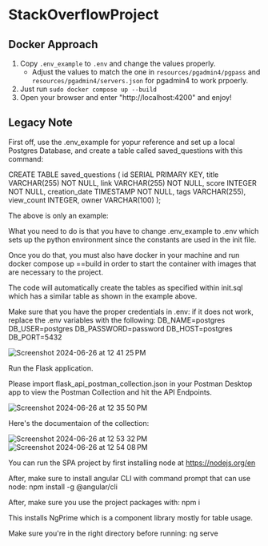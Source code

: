 # StackOverflowProject

## Docker Approach

1. Copy `.env_example` to `.env` and change the values properly.
    - Adjust the values to match the one in `resources/pgadmin4/pgpass` and `resources/pgadmin4/servers.json` for pgadmin4 to work prpoerly.
2. Just run `sudo docker compose up --build`
3. Open your browser and enter "http://localhost:4200" and enjoy!


## Legacy Note

First off, use the .env_example for yopur reference and set up a local Postgres Database, and create a table called saved_questions with this command:


CREATE TABLE saved_questions (
    id SERIAL PRIMARY KEY,
    title VARCHAR(255) NOT NULL,
    link VARCHAR(255) NOT NULL,
    score INTEGER NOT NULL,
    creation_date TIMESTAMP NOT NULL,
    tags VARCHAR(255),
    view_count INTEGER,
    owner VARCHAR(100)
);

The above is only an example:

What you need to do is that you have to change .env_example to .env which sets up the python environment since the constants are used in the init file.

Once you do that, you must also have docker in your machine and run docker compose up ==build in order to start the container with images that are necessary to the project.

The code will automatically create the tables as specified within init.sql which has a similar table as shown in the example above.

Make sure that you have the proper credentials in .env: if it does not work, replace the .env variables with the following:
DB_NAME=postgres
DB_USER=postgres
DB_PASSWORD=password
DB_HOST=postgres
DB_PORT=5432

![Screenshot 2024-06-26 at 12 41 25 PM](https://github.com/hshastri/StackOverflowProject/assets/35407439/3e2c2812-185a-4288-b330-1c1c5db2bfa4)

Run the Flask application.

Please import flask_api_postman_collection.json in your Postman Desktop app to view the Postman Collection and hit the API Endpoints. 

![Screenshot 2024-06-26 at 12 35 50 PM](https://github.com/hshastri/StackOverflowProject/assets/35407439/f59512e4-aef0-4ec5-8e2a-71cdcc12da25)

Here's the documentaion of the collection: 

![Screenshot 2024-06-26 at 12 53 32 PM](https://github.com/hshastri/StackOverflowProject/assets/35407439/cb08d445-e7f0-4033-b26d-17a9c45a6df3)
![Screenshot 2024-06-26 at 12 54 08 PM](https://github.com/hshastri/StackOverflowProject/assets/35407439/d98a61e7-71fe-4fd9-b815-86c15bfb4d89)


You can run the SPA project by first installing node at https://nodejs.org/en

After, make sure to install angular CLI with command prompt that can use node:
npm install -g @angular/cli

After, make sure you use the project packages with:
npm i 

This installs NgPrime which is a component library mostly for table usage.

Make sure you're in the right directory before running:
ng serve
